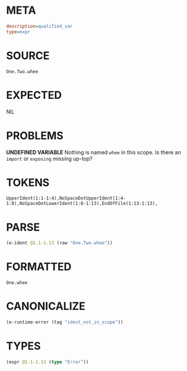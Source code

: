 # META
~~~ini
description=qualified_var
type=expr
~~~
# SOURCE
~~~roc
One.Two.whee
~~~
# EXPECTED
NIL
# PROBLEMS
**UNDEFINED VARIABLE**
Nothing is named `whee` in this scope.
Is there an `import` or `exposing` missing up-top?

# TOKENS
~~~zig
UpperIdent(1:1-1:4),NoSpaceDotUpperIdent(1:4-1:8),NoSpaceDotLowerIdent(1:8-1:13),EndOfFile(1:13-1:13),
~~~
# PARSE
~~~clojure
(e-ident @1.1-1.13 (raw "One.Two.whee"))
~~~
# FORMATTED
~~~roc
One.whee
~~~
# CANONICALIZE
~~~clojure
(e-runtime-error (tag "ident_not_in_scope"))
~~~
# TYPES
~~~clojure
(expr @1.1-1.13 (type "Error"))
~~~

